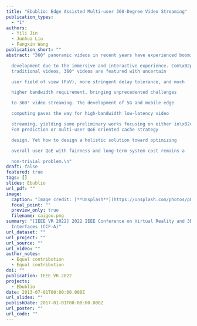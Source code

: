```yaml
---
title: "Ebublio: Edge Assisted Multi-user 360-Degree Video Streaming"
publication_types:
  - "1"
authors:
  - Yili Jin
  - Junhua Liu
  - Fangxin Wang
publication_short: ""
abstract: "360° panoramic videos in recent years have experienced booming

  development due to the immersive and interactive experience. Com\x02pared to
  traditional videos, 360° videos are featured with uncertain

  user field of view (FoV), more stringent delay tolerance, and much

  higher bandwidth requirement, bringing unprecedented challenges

  to 360° video streaming. The development of 5G and mobile edge

  computing paves the way for high-bandwidth low-latency video

  streaming, yielding some preliminary works focusing on either in\x02dividual
  FoV prediction or multi-user QoE oriented cache strategy

  design. Yet how to design a holistic solution toward optimizing

  overall user QoE with fairness and long-term system cost remains a

  non-trivial problem.\n"
draft: false
featured: true
tags: []
slides: Ebublio
url_pdf: ""
image:
  caption: "Image credit: [**Unsplash**](https://unsplash.com/photos/pLCdAaMFLTE)"
  focal_point: ""
  preview_only: true
  filename: caigou.png
summary: "[IEEE VR 2022] 2022 IEEE Conference on Virtual Reality and 3D User
  Interfaces (CCF-A)"
url_dataset: ""
url_project: ""
url_source: ""
url_video: ""
author_notes:
  - Equal contribution
  - Equal contribution
doi: ""
publication: IEEE VR 2022
projects:
  - Ebublio
date: 2013-07-01T00:00:00.000Z
url_slides: ""
publishDate: 2017-01-01T00:00:00.000Z
url_poster: ""
url_code: ""
---
```

